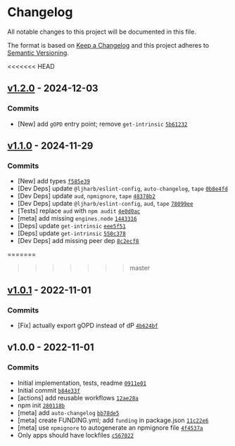 # Changelog

All notable changes to this project will be documented in this file.

The format is based on [Keep a Changelog](https://keepachangelog.com/en/1.0.0/)
and this project adheres to [Semantic Versioning](https://semver.org/spec/v2.0.0.html).

<<<<<<< HEAD
## [v1.2.0](https://github.com/ljharb/gopd/compare/v1.1.0...v1.2.0) - 2024-12-03

### Commits

- [New] add `gOPD` entry point; remove `get-intrinsic` [`5b61232`](https://github.com/ljharb/gopd/commit/5b61232dedea4591a314bcf16101b1961cee024e)

## [v1.1.0](https://github.com/ljharb/gopd/compare/v1.0.1...v1.1.0) - 2024-11-29

### Commits

- [New] add types [`f585e39`](https://github.com/ljharb/gopd/commit/f585e397886d270e4ba84e53d226e4f9ca2eb0e6)
- [Dev Deps] update `@ljharb/eslint-config`, `auto-changelog`, `tape` [`0b8e4fd`](https://github.com/ljharb/gopd/commit/0b8e4fded64397a7726a9daa144a6cc9a5e2edfa)
- [Dev Deps] update `aud`, `npmignore`, `tape` [`48378b2`](https://github.com/ljharb/gopd/commit/48378b2443f09a4f7efbd0fb6c3ee845a6cabcf3)
- [Dev Deps] update `@ljharb/eslint-config`, `aud`, `tape` [`78099ee`](https://github.com/ljharb/gopd/commit/78099eeed41bfdc134c912280483689cc8861c31)
- [Tests] replace `aud` with `npm audit` [`4e0d0ac`](https://github.com/ljharb/gopd/commit/4e0d0ac47619d24a75318a8e1f543ee04b2a2632)
- [meta] add missing `engines.node` [`1443316`](https://github.com/ljharb/gopd/commit/14433165d07835c680155b3dfd62d9217d735eca)
- [Deps] update `get-intrinsic` [`eee5f51`](https://github.com/ljharb/gopd/commit/eee5f51769f3dbaf578b70e2a3199116b01aa670)
- [Deps] update `get-intrinsic` [`550c378`](https://github.com/ljharb/gopd/commit/550c3780e3a9c77b62565712a001b4ed64ea61f5)
- [Dev Deps] add missing peer dep [`8c2ecf8`](https://github.com/ljharb/gopd/commit/8c2ecf848122e4e30abfc5b5086fb48b390dce75)

=======
>>>>>>> master
## [v1.0.1](https://github.com/ljharb/gopd/compare/v1.0.0...v1.0.1) - 2022-11-01

### Commits

- [Fix] actually export gOPD instead of dP [`4b624bf`](https://github.com/ljharb/gopd/commit/4b624bfbeff788c5e3ff16d9443a83627847234f)

## v1.0.0 - 2022-11-01

### Commits

- Initial implementation, tests, readme [`0911e01`](https://github.com/ljharb/gopd/commit/0911e012cd642092bd88b732c161c58bf4f20bea)
- Initial commit [`b84e33f`](https://github.com/ljharb/gopd/commit/b84e33f5808a805ac57ff88d4247ad935569acbe)
- [actions] add reusable workflows [`12ae28a`](https://github.com/ljharb/gopd/commit/12ae28ae5f50f86e750215b6e2188901646d0119)
- npm init [`280118b`](https://github.com/ljharb/gopd/commit/280118badb45c80b4483836b5cb5315bddf6e582)
- [meta] add `auto-changelog` [`bb78de5`](https://github.com/ljharb/gopd/commit/bb78de5639a180747fb290c28912beaaf1615709)
- [meta] create FUNDING.yml; add `funding` in package.json [`11c22e6`](https://github.com/ljharb/gopd/commit/11c22e6355bb01f24e7fac4c9bb3055eb5b25002)
- [meta] use `npmignore` to autogenerate an npmignore file [`4f4537a`](https://github.com/ljharb/gopd/commit/4f4537a843b39f698c52f072845092e6fca345bb)
- Only apps should have lockfiles [`c567022`](https://github.com/ljharb/gopd/commit/c567022a18573aa7951cf5399445d9840e23e98b)
